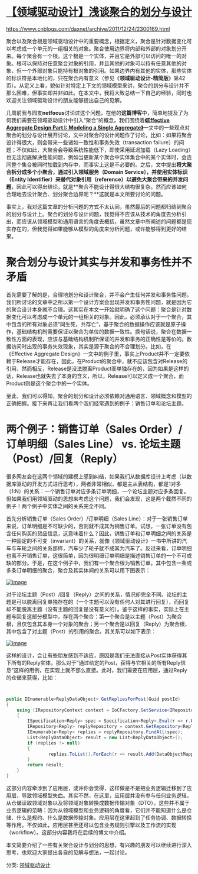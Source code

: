#  [【领域驱动设计】浅谈聚合的划分与设计](https://www.cnblogs.com/daxnet/archive/2011/12/24/2300169.html) 	

https://www.cnblogs.com/daxnet/archive/2011/12/24/2300169.html	



聚合以及聚合根是领域驱动设计中的重要概念，根据定义，聚合是针对数据变化可以考虑成一个单元的一组相关的对象。聚合使用边界将内部和外部的对象划分开来。每个聚合有一个根。这个根是一个实体，并且它是外部可以访问的唯一的对象。根可以保持对任意聚合对象的引用，并且其他的对象可以持有任意其他的对象，但一个外部对象只能持有根对象的引用。如果边界内有其他的实体，那些实体的标识符是本地化的，只在聚合内有意义（参见《**领域驱动设计-精简版**》第42页）。从定义上看，貌似针对特定上下文的领域模型来讲，聚合的划分与设计并不那么困难，但事实却并非如此。在本文中，我将大致总结一下自己的经验，同时也欢迎关注领域驱动设计的朋友能够提出自己的见解。

几周前我与园友**netfocus**讨论过这个问题，在他的**这篇博客**中，简单地提及了为何我们需要在领域驱动设计中引入“聚合”的概念。我们围绕着[**《Effective Aggregate Design Part I: Modeling a Single Aggregate》**](http://files.cnblogs.com/daxnet/Vernon_2011_1.pdf)一文中的一些观点对聚合的划分与设计展开讨论，文中对聚合的设计问题作了讨论，比如：如果将聚合设计得很大，则会带来一些诸如一致性和事务失效（transaction  failure）的问题；不仅如此，大聚合会导致系统性能低下，即使采用延迟加载（Lazy  Loading）也无法彻底解决性能问题，例如当更新某个聚合中实体集合中的某个实体时，会连同整个集合被同时加载到内存中，而事实上这是不必要的。之后，文中提出**将大聚合拆分成多个小聚合，通过引入领域服务（Domain  Service），并使用实体标识（Entity  Identifier）来替代对象引用（reference）以避免大聚合带来的并发问题**，因此可以得出结论，就是**聚合不能设计得很大结构很复杂。然而应该如何合理地去设计聚合、划分聚合边界呢？**这就是本文所要讨论的问题。

事实上，我对这篇文章的分析问题的方式不太认同，虽然最后的问题都归结到聚合的划分与设计上。聚合的划分与设计问题，我觉得不应该从技术的角度去分析引出，而应该从领域模型和通用语言的角度去概括，虽然文章中所阐述的问题都是现实存在的，但我觉得如果能够从模型的角度来分析问题，或许能够得到更好的结果。

# 聚合划分与设计其实与并发和事务性并不矛盾

首先需要了解的是，合理地划分和设计聚合，并不会产生任何并发和事务性问题。我们所讨论的文章中之所以第一个设计方案会出现并发和事务性问题，就是因为它的聚合设计本身就不合理。这其实在本文一开始就明确了这个问题：聚合是针对数据变化可以考虑成一个单元的一组相关的对象。因此，必须承认对于一个聚合，其中包含的所有对象必须“同生死，共存亡”，基于聚合的数据操作应该就是原子操作，基础结构机制需要保证以聚合为单位的数据一致性。换句话说，聚合在数据一致性方面的表现，应该与基础结构机制所保证的并发和事务的正确性是等价的。数据访问时出现的事务失效现象，其实是源于聚合的不合理划分。比如，在《Effective  Aggregate  Design》一文中的例子里，事实上Product并不一定要依赖于Release才能存在，因此，在Product的聚合中，就不应该包含对Release的引用，然而相反，Release是没法脱离Product而单独存在的，因为如果是这样的话，Release也就失去了本身的含义，所以，Release可以定义成一个聚合，而Product则是这个聚合中的一个实体。

至此，我们可以得知，聚合的划分和设计必须依赖对通用语言、领域概念和模型的正确把握。接下来再让我们看两个我们经常遇到的例子：销售订单和论坛主题。

# 两个例子：销售订单（Sales Order）/订单明细（Sales Line） vs. 论坛主题（Post）/回复（Reply）

很多网友会在这两个领域的建模上感到纠结，如果我们从数据库设计上考虑（以数据库驱动的开发方式进行思考），两者非常相似，都是主从表结构，都是1对多（1:N）的关系：一个销售订单对应多条订单明细，一个论坛主题对应多条回复。但如果我们用领域驱动的思想来考虑这个问题，我们会发现，这是两个截然不同的例子！两个例子中实体之间的关系完全不同。

首先分析销售订单（Sales Order）/订单明细（Sales  Line）：对于一张销售订单来说，订单明细是不可缺少的，否则就不成其为销售订单。试想，一张订单没有包含任何购买的货品信息，这意味着什么？因此，销售订单和订单明细之间的关系是一种固定的不可变（invariant）的关系，就像《领域驱动设计》一书中所讲的汽车与车轮之间的关系那样，汽车少了轮子就不成其为汽车了。反过来看，订单明细也离不开销售订单，这很简单，因为很明细订单明细是描述销售订单的一个不可或缺的部分。于是，在这个例子中，我们有一个聚合根为销售订单，其中包含一条或多条订单明细的聚合，聚合及其实体间的关系可以用下图表示：

[![image](https://images.cnblogs.com/cnblogs_com/daxnet/201112/201112241000166739.png)](http://images.cnblogs.com/cnblogs_com/daxnet/201112/201112241000163642.png)

对于论坛主题（Post）/回复（Reply）之间的关系，情况却完全不同。论坛的主题是可以脱离回复单独存在的（一个主题可以没有任何人对其进行回复），而回复却不能脱离主题（没有主题的回复是没有意义的）。鉴于这样的事实，实际上在主题与回复这部分模型中，存在两个聚合：第一个聚合是以主题（Post）为聚合根，且仅包含其本身一个对象的聚合；另一个聚合是以回复（Reply）为聚合根，其中包含了对主题（Post）的引用的聚合。其关系可以如下表示：

[![image](https://images.cnblogs.com/cnblogs_com/daxnet/201112/201112241000175966.png)](http://images.cnblogs.com/cnblogs_com/daxnet/201112/201112241000175377.png)

这样的设计，会让有些朋友感到不适应，原因是我们无法直接从Post实体获得其下所有的Reply实体，那么对于“通过给定的Post，获得与它相关的所有Reply信息”这样的用例，在实现上就不那么直接。此时，我们需要在应用层，通过Reply的仓储来获得，比如：

```csharp


public IEnumerable<ReplyDataObject> GetRepliesForPost(Guid postId)
{
    using (IRepositoryContext context = IoCFactory.GetService<IRepositoryContext>();
    {
        ISpecification<Reply> spec = Specification<Reply>.Eval(r => r.Post.Id == postId);
        IRepository<Reply> replyRepository = context.GetRepository<Reply>();
        IEnumerable<Reply> replies = replyRepository.FindAll(spec);
        List<ReplyDataObject> result = new List<ReplyDataObject>();
        if (replies != null)
        {
                replies.ToList().ForEach(r => result.Add(DataObjectMapper.MapToDataObject(r));
        }
        return result;
    }
}


```

这部分内容牵涉到了应用层，或许你会觉得，这样做是不是把业务逻辑迁移到了应用层，导致领域模型失血。其实不然，在这里，应用层并没有参与任何业务逻辑，从仓储读取领域对象以及将领域对象转换成数据传输对象（DTO），这些并不属于业务逻辑的范畴：因为从领域模型和业务逻辑的角度看，它们并不能知道什么是仓储、什么是规约、什么是数据传输对象。应用层在这里起到了任务协调、数据转换等作用。不仅如此，应用层甚至还可以包含业务规则引擎以及工作流的实现（workflow）。这部分内容我将在后续的博文中介绍。

本文简要介绍了一些有关聚合设计与划分的思想，有兴趣的朋友可以继续进行深入思考，也欢迎大家提出各自的见解与想法，一起讨论。



分类: [领域驱动设计](https://www.cnblogs.com/daxnet/category/252402.html)